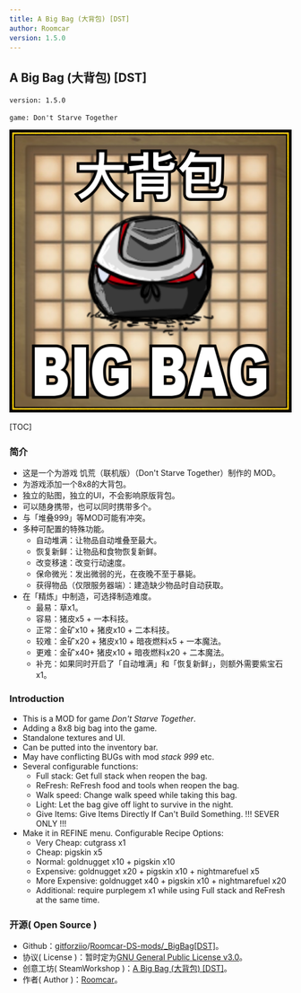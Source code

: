 ```yaml
---
title: A Big Bag (大背包) [DST]
author: Roomcar
version: 1.5.0
---
```


## A Big Bag (大背包) \[DST]

`version: 1.5.0`

`game: Don't Starve Together `

![mod_publish_preview](SteamWorkshop/mod_publish_preview.png)

[TOC]

### 简介

- 这是一个为游戏 饥荒（联机版）（Don't Starve Together）制作的 MOD。
- 为游戏添加一个8x8的大背包。
- 独立的贴图，独立的UI，不会影响原版背包。
- 可以随身携带，也可以同时携带多个。
- 与「堆叠999」等MOD可能有冲突。
- 多种可配置的特殊功能。
  - 自动堆满：让物品自动堆叠至最大。
  - 恢复新鲜：让物品和食物恢复新鲜。
  - 改变移速：改变行动速度。
  - 保命微光：发出微弱的光，在夜晚不至于暴毙。
  - 获得物品（仅限服务器端）：建造缺少物品时自动获取。
- 在「精炼」中制造，可选择制造难度。
  - 最易：草x1。
  - 容易：猪皮x5 + 一本科技。
  - 正常：金矿x10 + 猪皮x10 + 二本科技。
  - 较难：金矿x20 + 猪皮x10 + 暗夜燃料x5 + 一本魔法。
  - 更难：金矿x40+ 猪皮x10 + 暗夜燃料x20 + 二本魔法。
  - 补充：如果同时开启了「自动堆满」和「恢复新鲜」，则额外需要紫宝石x1。



### Introduction

- This is a MOD for game *Don't Starve Together*.
- Adding a 8x8 big bag into the game.
- Standalone textures and UI.
- Can be putted into the inventory bar.
- May have conflicting BUGs with mod *stack 999* etc.
- Several configurable functions:
  - Full stack: Get full stack when reopen the bag.
  - ReFresh: ReFresh food and tools when reopen the bag.
  - Walk speed: Change walk speed while taking this bag.
  - Light: Let the bag give off light to survive in the night.
  - Give Items: Give Items Directly If Can't Build Something. !!! SEVER ONLY !!!
- Make it in REFINE menu. Configurable Recipe Options:
  - Very Cheap: cutgrass x1
  - Cheap: pigskin x5
  - Normal: goldnugget x10 + pigskin x10
  - Expensive: goldnugget x20 + pigskin x10 + nightmarefuel x5
  - More Expensive: goldnugget x40 + pigskin x10 + nightmarefuel x20
  - Additional: require purplegem x1 while using Full stack and ReFresh at the same time.



### 开源( Open Source )

- Github：[gitforziio](https://github.com/gitforziio)/[Roomcar-DS-mods/_BigBag[DST]](https://github.com/gitforziio/Roomcar-DS-mods/tree/master/_BigBag%5BDST%5D)。
- 协议( License )：暂时定为[GNU General Public License v3.0](https://github.com/gitforziio/Roomcar-DS-mods/blob/master/_BigBag%5BDST%5D/LICENSE)。
- 创意工坊( SteamWorkshop )：[A Big Bag (大背包)  [DST]](https://steamcommunity.com/sharedfiles/filedetails/?id=810443397)。
- 作者( Author )：[Roomcar](https://steamcommunity.com/id/roomcar/)。

